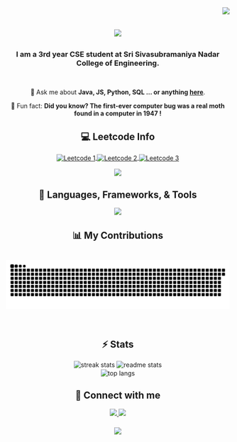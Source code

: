 <img align="right" src="https://visitor-badge.laobi.icu/badge?page_id=SrivardhanS.SrivardhanS" />  
<h1 align="center">
  <img src="https://readme-typing-svg.herokuapp.com/?font=Righteous&size=35&color=00fff7&center=true&vCenter=true&width=500&height=70&duration=4000&lines=Hello+World!+;+I'm+Srivardhan+!;" />
</h1>

<h3 align="center">I am a 3rd year CSE student at Sri Sivasubramaniya Nadar College of Engineering.  </h3>

<br/>

<div align="center">

💬 Ask me about **Java, JS, Python, SQL ... or anything [here](https://github.com/SrivardhanS/SrivardhanS/issues)**.

🦋 Fun fact: **Did you know? The first-ever computer bug was a real moth found in a computer in 1947 !**

 </div>


<h2 align="center">💻 Leetcode Info</h2>

<p align="center">
  <a href="https://leetcode.com/srivardhan_s/" target="_blank">
    <img align="center" src="https://assets.leetcode.com/static_assets/marketing/2023-50.gif" alt="Leetcode 1" height="200" width="200" />
  </a>
  <a href="https://leetcode.com/srivardhan_s/" target="_blank">
    <img align="center" src="https://assets.leetcode.com/static_assets/marketing/2024-100.gif" alt="Leetcode 2" height="200" width="200" />
  </a>
  <a href="https://leetcode.com/srivardhan_s/" target="_blank">
    <img align="center" src="https://assets.leetcode.com/static_assets/marketing/2024-50.gif" alt="Leetcode 3" height="200" width="200" />
  </a>
</p>

<p align="center">
  <img align="center" src="https://leetcard.jacoblin.cool/srivardhan_s?theme=dark&font=Nunito&ext=heatmap" />
</p>

<!-- sqlite, safari, google-chrome are other good icon options -->
<!-- <a href="https://twitter.com/yourusername" target="_blank"> 
  <img src="https://img.shields.io/badge/Twitter-1DA1F2?style=for-the-badge&logo=twitter&logoColor=white" alt="Twitter Badge" />
</a> -->

<h2 align="center">🚀 Languages, Frameworks, & Tools</h2>

<div align="center">
  <img src="https://skillicons.dev/icons?i=react,bootstrap,html,css,nodejs,python,angular,javascript,typescript,mongodb,java,nextjs,mysql,github,vscode,git&perline=8" />
</div>

<!-- <img src="https://skillicons.dev/icons?i=" /><br> -->

<div align="center">
  <h2>📊 My Contributions</h2>
  <br>
  <img alt="snake eating my contributions" src="https://raw.githubusercontent.com/SrivardhanS/SrivardhanS/output/github-contribution-grid-snake.svg" />
  <br/><br/><br/>
</div>

<h2 align="center">⚡ Stats</h2>

<div align="center">
  <img width=390 src="https://streak-stats.demolab.com/?user=SrivardhanS&count_private=true&theme=react&border_radius=10" alt="streak stats" />
  <img width=390 src="https://github-readme-stats.vercel.app/api?username=SrivardhanS&count_private=true&show_icons=true&theme=react&rank_icon=github&border_radius=10" alt="readme stats" />
  <br/>
<img width=325 align="center" src="https://github-readme-stats.vercel.app/api/top-langs/?username=SrivardhanS&hide=Jupyter%20Notebook&langs_count=8&layout=compact&theme=react&border_radius=10&size_weight=0.5&count_weight=0.5&exclude_repo=github-readme-stats" alt="top langs" />
</div>

<!-- This might require some future updates -->
<h2 align="center">💬 Connect with me</h2>

<div align="center">
  <a href="mailto:srivardhan.er@gmail.com">
    <img src="https://img.shields.io/badge/Gmail-333333?style=for-the-badge&logo=gmail&logoColor=red" />
  </a>
  <a href="https://linkedin.com/in/srivardhan-s" target="_blank">
    <img src="https://img.shields.io/badge/LinkedIn-0077B5?style=for-the-badge&logo=linkedin&logoColor=white" />
  </a>
</div>

<h3 align="center">
  <img src="https://readme-typing-svg.herokuapp.com/?font=Righteous&size=25&color=00fff7&center=true&vCenter=true&width=500&height=70&duration=4000&lines=Thanks+for+visiting+!;+Shoot+me+a+message+on+Linkedin+:)" />
</h3>
